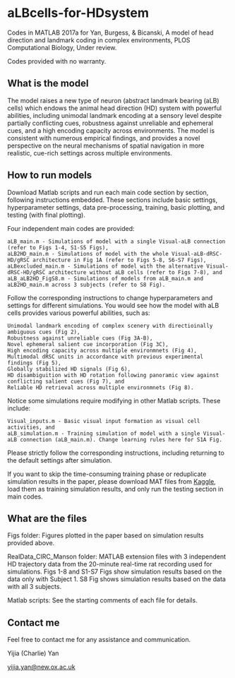 # aLBcells-for-HDsystem
Codes in MATLAB 2017a for Yan, Burgess, & Bicanski, A model of head direction and landmark coding in complex environments, PLOS Computational Biology, Under review.

Codes provided with no warranty.

## What is the model

The model raises a new type of neuron (abstract landmark bearing (aLB) cells) which endows the animal head direction (HD) system with powerful abilities, including unimodal landmark encoding at a sensory level despite partially conflicting cues, robustness against unreliable and ephemeral cues, and a high encoding capacity across environments. The model is consistent with numerous empirical findings, and provides a novel perspective on the neural mechanisms of spatial navigation in more realistic, cue-rich settings across multiple environments. 

## How to run models
Download Matlab scripts and run each main code section by section, following instructions embedded. These sections include basic settings, hyperparameter settings, data pre-processing, training, basic plotting, and testing (with final plotting).

Four independent main codes are provided:

    aLB_main.m - Simulations of model with a single Visual-aLB connection (refer to Figs 1-4, S1-S5 Figs),
    aLB2HD_main.m - Simulations of model with the whole Visual-aLB-dRSC-HD/gRSC architecture in Fig 1A (refer to Figs 5-8, S6-S7 Figs),
    aLBexcluded_main.m - Simulations of model with the alternative Visual-dRSC-HD/gRSC architecture without aLB cells (refer to Figs 7-8), and
    aLB_aLB2HD_FigS8.m - Simulations of models from aLB_main.m and aLB2HD_main.m across 3 subjects (refer to S8 Fig).
    
Follow the corresponding instructions to change hyperparameters and settings for different simulations. You would see how the model with aLB cells provides various powerful abilities, such as:

    Unimodal landmark encoding of complex scenery with directioinally ambiguous cues (Fig 2),
    Robustness against unreliable cues (Fig 3A-B),
    Novel ephemeral salient cue incorporation (Fig 3C),
    High encoding capacity across multiple environmnets (Fig 4),
    Multimodal dRSC units in accordance with previous experimental findings (Fig 5),
    Globally stabilized HD signals (Fig 6),
    HD disambiguition with HD rotation following panoramic view against conflicting salient cues (Fig 7), and
    Reliable HD retrieval across multiple environmnets (Fig 8).

Notice some simulations require modifying in other Matlab scripts. These include:

    Visual_inputs.m - Basic visual input formation as visual cell activities, and
    aLB_simulation.m - Training simulation of model with a single Visual-aLB connection (aLB_main.m). Change learning rules here for S1A Fig.
    
Please strictly follow the corresponding instructions, including returning to the default settings after simulation.

If you want to skip the time-consuming training phase or reduplicate simulation results in the paper, please download MAT files from [Kaggle](https://kaggle.com/chronowanderer/albcells-for-hdsystem-simulation-results), load them as training simulation results, and only run the testing section in main codes.

## What are the files
Figs folder: Figures plotted in the paper based on simulation results provided above.

RealData_CIRC_Manson folder: MATLAB extension files with 3 independent HD trajectory data from the 20-minute real-time rat recording used for simulations. Figs 1-8 and S1-S7 Figs show simulation results based on the data only with Subject 1. S8 Fig shows simulation results based on the data with all 3 subjects.

Matlab scripts: See the starting comments of each file for details.

## Contact me
Feel free to contact me for any assistance and communication.

Yijia (Charlie) Yan

yijia.yan@new.ox.ac.uk
